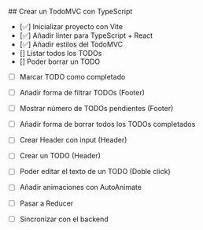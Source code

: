 ## Crear un TodoMVC con TypeScript

- [✅] Inicializar proyecto con Vite
- [✅] Añadir linter para TypeScript + React
- [✅] Añadir estilos del TodoMVC
- [] Listar todos los TODOs
- [] Poder borrar un TODO
- [ ] Marcar TODO como completado
- [ ] Añadir forma de filtrar TODOs (Footer)
- [ ] Mostrar número de TODOs pendientes (Footer)
- [ ] Añadir forma de borrar todos los TODOs completados
- [ ] Crear Header con input (Header)
- [ ] Crear un TODO (Header)
- [ ] Poder editar el texto de un TODO (Doble click)
- [ ] Añadir animaciones con AutoAnimate
- [ ] Pasar a Reducer
- [ ] Sincronizar con el backend



